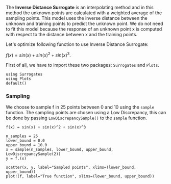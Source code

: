 The **Inverse Distance Surrogate** is an interpolating method and in this method the unknown points are calculated with a weighted average of the sampling points. This model uses the inverse distance between the unknown and training points to predict the unknown point. We do not need to fit this model because the response of an unknown point x is computed with respect to the distance between x and the training points.

Let's optimize following function to use Inverse Distance Surrogate:

$f(x) = sin(x) + sin(x)^2 + sin(x)^3$.

First of all, we have to import these two packages: `Surrogates` and `Plots`.

```@example Inverse_Distance1D
using Surrogates
using Plots
default()
```


### Sampling

We choose to sample f in 25 points between 0 and 10 using the `sample` function. The sampling points are chosen using a Low Discrepancy, this can be done by passing `LowDiscrepancySample()` to the `sample` function.

```@example Inverse_Distance1D
f(x) = sin(x) + sin(x)^2 + sin(x)^3

n_samples = 25
lower_bound = 0.0
upper_bound = 10.0
x = sample(n_samples, lower_bound, upper_bound, LowDiscrepancySample(2))
y = f.(x)

scatter(x, y, label="Sampled points", xlims=(lower_bound, upper_bound))
plot!(f, label="True function", xlims=(lower_bound, upper_bound))
```
